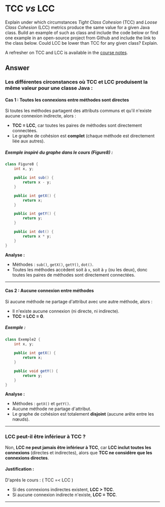 # TCC *vs* LCC

Explain under which circumstances *Tight Class Cohesion* (TCC) and *Loose Class Cohesion* (LCC) metrics produce the same value for a given Java class. Build an example of such as class and include the code below or find one example in an open-source project from Github and include the link to the class below. Could LCC be lower than TCC for any given class? Explain.

A refresher on TCC and LCC is available in the [course notes](https://oscarlvp.github.io/vandv-classes/#cohesion-graph).

## Answer

### Les différentes circonstances où TCC et LCC produisent la même valeur pour une classe Java :

#### Cas 1 : Toutes les connexions entre méthodes sont directes

Si toutes les méthodes partagent des attributs communs et qu'il n'existe aucune connexion indirecte, alors :
- **TCC = LCC**, car toutes les paires de méthodes sont directement connectées.
- Le graphe de cohésion est **complet** (chaque méthode est directement liée aux autres).

##### Exemple inspiré du graphe dans le cours (*Figure8*) :
```java
class Figure8 {
    int x, y;

    public int sub() {
        return x - y;
    }

    public int getX() {
        return x;
    }

    public int getY() {
        return y;
    }

    public int dot() {
        return x * y;
    }
}
```

**Analyse :**
- Méthodes : `sub()`, `getX()`, `getY()`, `dot()`.
- Toutes les méthodes accèdent soit à `x`, soit à `y` (ou les deux), donc toutes les paires de méthodes sont directement connectées.

---

#### Cas 2 : Aucune connexion entre méthodes

Si aucune méthode ne partage d'attribut avec une autre méthode, alors :
- Il n'existe aucune connexion (ni directe, ni indirecte).
- **TCC = LCC = 0**.

##### Exemple :
```java
class Exemple2 {
    int x, y;
    
    public int getX() {
        return x;
    }

    public void getY() {
        return y;
    }
}
```

**Analyse :**
- Méthodes : `getX()` et `getY()`.
- Aucune méthode ne partage d'attribut.
- Le graphe de cohésion est totalement **disjoint** (aucune arête entre les nœuds).

---

### LCC peut-il être inférieur à TCC ?

Non, **LCC ne peut jamais être inférieur à TCC**, car **LCC inclut toutes les connexions** (directes et indirectes), alors que **TCC ne considère que les connexions directes**.

#### Justification : 
D'aprés le cours :
\(
TCC =< LCC
\)

- Si des connexions indirectes existent, **LCC > TCC**.
- Si aucune connexion indirecte n'existe, **LCC = TCC**.

---
